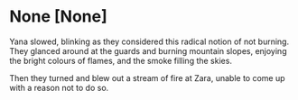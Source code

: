 # None [None]
Yana slowed, blinking as they considered this radical notion of not burning. They glanced around at the guards and burning mountain slopes, enjoying the bright colours of flames, and the smoke filling the skies.     

Then they turned and blew out a stream of fire at Zara, unable to come up with a reason not to do so.
